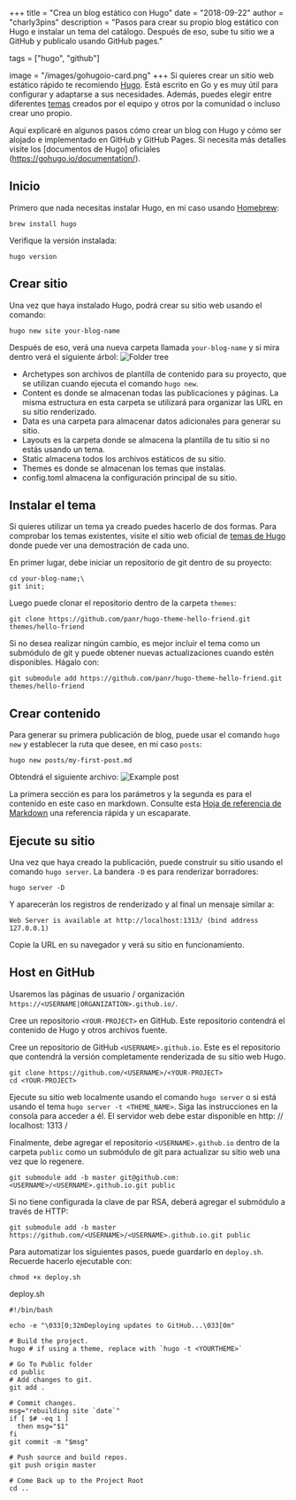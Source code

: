 +++
title = "Crea un blog estático con Hugo"
date = "2018-09-22"
author = "charly3pins"
description = "Pasos para crear su propio blog estático con Hugo e instalar un tema del catálogo. Después de eso, sube tu sitio we a GitHub y publicalo usando GitHub pages."

tags = ["hugo",  "github"]

image = "/images/gohugoio-card.png"
+++
Si quieres crear un sitio web estático rápido te recomiendo [Hugo](https://gohugo.io/). Está escrito en Go y es muy útil para configurar y adaptarse a sus necesidades. Además, puedes elegir entre diferentes [temas](https://themes.gohugo.io/) creados por el equipo y otros por la comunidad o incluso crear uno propio.

Aquí explicaré en algunos pasos cómo crear un blog con Hugo y cómo ser alojado e implementado en GitHub y GitHub Pages. Si necesita más detalles visite los [documentos de Hugo] oficiales (https://gohugo.io/documentation/).

## Inicio
Primero que nada necesitas instalar Hugo, en mi caso usando [Homebrew](https://brew.sh/):
```vim
brew install hugo
```

Verifique la versión instalada:
```vim
hugo version
```

## Crear sitio
Una vez que haya instalado Hugo, podrá crear su sitio web usando el comando:
```vim
hugo new site your-blog-name
```

Después de eso, verá una nueva carpeta llamada `your-blog-name` y si mira dentro verá el siguiente árbol:
![Folder tree](/images/build-hugo-static-blog/folder-tree-your-blog-name.png)

* Archetypes son archivos de plantilla de contenido para su proyecto, que se utilizan cuando ejecuta el comando `hugo new`.
* Content es donde se almacenan todas las publicaciones y páginas. La misma estructura en esta carpeta se utilizará para organizar las URL en su sitio renderizado.
* Data es una carpeta para almacenar datos adicionales para generar su sitio.
* Layouts es la carpeta donde se almacena la plantilla de tu sitio si no estás usando un tema.
* Static almacena todos los archivos estáticos de su sitio.
* Themes es donde se almacenan los temas que instalas.
* config.toml almacena la configuración principal de su sitio.
  
## Instalar el tema
Si quieres utilizar un tema ya creado puedes hacerlo de dos formas. Para comprobar los temas existentes, visite el sitio web oficial de [temas de Hugo](https://github.com/panr/hugo-theme-hello-friend) donde puede ver una demostración de cada uno.

En primer lugar, debe iniciar un repositorio de git dentro de su proyecto:
```vim
cd your-blog-name;\
git init;
```

Luego puede clonar el repositorio dentro de la carpeta `themes`:
```vim
git clone https://github.com/panr/hugo-theme-hello-friend.git themes/hello-friend
```

Si no desea realizar ningún cambio, es mejor incluir el tema como un submódulo de git y puede obtener nuevas actualizaciones cuando estén disponibles. Hágalo con:
```vim
git submodule add https://github.com/panr/hugo-theme-hello-friend.git themes/hello-friend
```

## Crear contenido
Para generar su primera publicación de blog, puede usar el comando `hugo new` y establecer la ruta que desee, en mi caso `posts`:
```vim
hugo new posts/my-first-post.md
```
Obtendrá el siguiente archivo:
![Example post](/images/build-hugo-static-blog/example-post.png)

La primera sección es para los parámetros y la segunda es para el contenido en este caso en markdown. Consulte esta [Hoja de referencia de Markdown](https://github.com/adam-p/markdown-here/wiki/Markdown-Cheatsheet) una referencia rápida y un escaparate.

## Ejecute su sitio
Una vez que haya creado la publicación, puede construir su sitio usando el comando `hugo server`. La bandera `-D` es para renderizar borradores:
```vim
hugo server -D
```
Y aparecerán los registros de renderizado y al final un mensaje similar a:
```vim
Web Server is available at http://localhost:1313/ (bind address 127.0.0.1)
```
Copie la URL en su navegador y verá su sitio en funcionamiento.

## Host en GitHub
Usaremos las páginas de usuario / organización `https://<USERNAME|ORGANIZATION>.github.io/`.

Cree un repositorio `<YOUR-PROJECT>` en GitHub. Este repositorio contendrá el contenido de Hugo y otros archivos fuente.

Cree un repositorio de GitHub `<USERNAME>.github.io`. Este es el repositorio que contendrá la versión completamente renderizada de su sitio web Hugo.

```vim
git clone https://github.com/<USERNAME>/<YOUR-PROJECT>
cd <YOUR-PROJECT>
```

Ejecute su sitio web localmente usando el comando `hugo server` o si está usando el tema `hugo server -t <THEME_NAME>`. Siga las instrucciones en la consola para acceder a él. El servidor web debe estar disponible en http: // localhost: 1313 /

Finalmente, debe agregar el repositorio `<USERNAME>.github.io` dentro de la carpeta `public` como un submódulo de git para actualizar su sitio web una vez que lo regenere.

```vim
git submodule add -b master git@github.com:<USERNAME>/<USERNAME>.github.io.git public
```

Si no tiene configurada la clave de par RSA, deberá agregar el submódulo a través de HTTP:

```vim
git submodule add -b master https://github.com/<USERNAME>/<USERNAME>.github.io.git public
```

Para automatizar los siguientes pasos, puede guardarlo en `deploy.sh`. Recuerde hacerlo ejecutable con:
```vim
chmod +x deploy.sh
```

deploy.sh
```shell
#!/bin/bash

echo -e "\033[0;32mDeploying updates to GitHub...\033[0m"

# Build the project.
hugo # if using a theme, replace with `hugo -t <YOURTHEME>`

# Go To Public folder
cd public
# Add changes to git.
git add .

# Commit changes.
msg="rebuilding site `date`"
if [ $# -eq 1 ]
  then msg="$1"
fi
git commit -m "$msg"

# Push source and build repos.
git push origin master

# Come Back up to the Project Root
cd ..
```